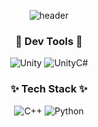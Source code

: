 <div align='center'>

![header](https://capsule-render.vercel.app/api?type=venom&color=7FC8E8&height=200&section=header&text=loremtho&animation=fadeIn&fontSize=60&fontAlign=50&fontColor=33383D)

</div>

<h3 align = "center"> 🔧 Dev Tools 🔧 </h3>
<div align='center'>

  ![Unity](https://img.shields.io/badge/Unity-000000?style=flat-square&logo=unity&logoColor=white)
  ![UnityC#](https://img.shields.io/badge/UnityC%23-000000?style=flat-square&logo=unity&logoColor=white&color=000000)

</div>

<h3 align = "center"> ✨ Tech Stack ✨ </h3>

<div align='center'>

  ![C++](https://img.shields.io/badge/C%2B%2B-00599C?style=flat-square&logo=cplusplus&logoColor=white&color=%2300599C)
  ![Python](https://img.shields.io/badge/python-3776AB?style=flat-square&logo=python&logoColor=white&color=3776AB)

</div>


